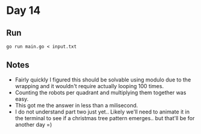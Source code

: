 # Day 14

## Run

```console
go run main.go < input.txt
```

## Notes

- Fairly quickly I figured this should be solvable using modulo due to the wrapping and it wouldn't require actually looping 100 times.
- Counting the robots per quadrant and multiplying them together was easy.
- This got me the answer in less than a milisecond.
- I do not understand part two just yet.. Likely we'll need to animate it in the terminal to see if a christmas tree pattern emerges.. but that'll be for another day =)

